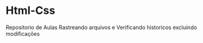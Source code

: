 # Html-Css
 Repositorio de Aulas
Rastreando arquivos e Verificando historicos 
 excluindo modificações